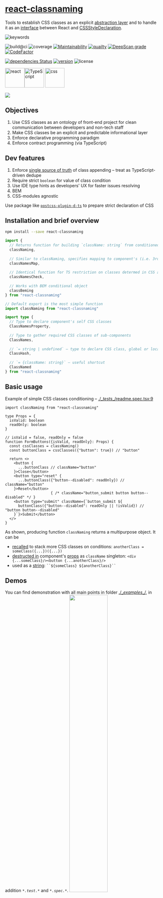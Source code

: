 # [react-classnaming](github.com/askirmas/react-classnaming)

Tools to establish CSS classes as an explicit [abstraction layer](https://en.wikipedia.org/wiki/Abstraction_layer "a way of hiding the working details of a subsystem, allowing the separation of concerns to facilitate interoperability") and to handle it as an [interface](https://en.wikipedia.org/wiki/Interface_(computing) "a shared boundary across which two or more separate components of a computer system exchange information") between React and [CSSStyleDeclaration](https://developer.mozilla.org/en-US/docs/Web/API/CSSStyleDeclaration "exposes style information and various style-related methods and properties"). 

![keywords](https://img.shields.io/github/package-json/keywords/askirmas/react-classnaming) 

![build@ci](https://github.com/askirmas/react-classnaming/workflows/build/badge.svg?branch=main) ![coverage](https://img.shields.io/codecov/c/github/askirmas/react-classnaming) [![Maintainability](https://api.codeclimate.com/v1/badges/6d424425b4bd07a77a43/maintainability)](https://codeclimate.com/github/askirmas/react-classnaming/issues) [![quailty](https://img.shields.io/scrutinizer/quality/g/askirmas/react-classnaming/main)](https://scrutinizer-ci.com/g/askirmas/react-classnaming/) [![DeepScan grade](https://deepscan.io/api/teams/13158/projects/16163/branches/340904/badge/grade.svg)](https://deepscan.io/dashboard#view=project&tid=13158&pid=16163&bid=340904) [![CodeFactor](https://www.codefactor.io/repository/github/askirmas/react-classnaming/badge)](https://www.codefactor.io/repository/github/askirmas/react-classnaming)

[![dependencies Status](https://status.david-dm.org/gh/askirmas/react-classnaming.svg)](https://david-dm.org/askirmas/react-classnaming) [![version](https://img.shields.io/npm/v/react-classnaming)](https://www.npmjs.com/package/react-classnaming) ![license](https://img.shields.io/npm/l/react-classnaming)

<img src="https://upload.wikimedia.org/wikipedia/commons/a/a7/React-icon.svg" alt="react" height="64px" /><img src="https://raw.githubusercontent.com/microsoft/TypeScript-Website/f407e1ae19e5e990d9901ac8064a32a8cc60edf0/packages/typescriptlang-org/static/branding/ts-logo-128.svg" alt="TypeScript" height="64px" />     <img src="https://upload.wikimedia.org/wikipedia/commons/d/d5/CSS3_logo_and_wordmark.svg" alt="css" height="64px;" />

![](./images/classbeming.gif)

## Objectives

1. Use CSS classes as an ontology of front-end project for clean communication between developers and non-tech staff
2. Make CSS classes be an explicit and predictable informational layer
3. Enforce declarative programming paradigm
4. Enforce contract programming (via TypeScript)

## Dev features

1. Enforce <u>single source of truth</u> of class appending – treat as TypeScript-driven dedupe
2. Require strict `boolean` for value of class condition
3. Use IDE type hints as developers' UX for faster issues resolving
4. BEM
5. CSS-modules agnostic

Use package like [`postcss-plugin-d-ts`](https://www.npmjs.com/package/postcss-plugin-d-ts) to prepare strict declaration of CSS 

## Installation and brief overview

```bash
npm install --save react-classnaming
```

```typescript
import {
  // Returns function for building `className: string` from conditioned CSS classes with "context" (if was provided) from `props` for using only declared CSS classes
  classNaming, 
  
  // Similar to classNaming, specifies mapping to component's (i.e. 3rd-party) `className`-related props
  classNamesMap,
  
  // Identical function for TS restriction on classes determed in CSS and not used in component
  classNamesCheck,
  
  // Works with BEM conditional object
  classBeming
} from "react-classnaming"

// Default export is the most simple function
import classNaming from "react-classnaming"

import type {
  // Type to declare component's self CSS classes
  ClassNamesProperty, 
    
  // Type to gather required CSS classes of sub-components
  ClassNames, 
    
  // `= string | undefined` – type to declare CSS class, global or local
  ClassHash, 
    
  // `= {className: string}` – useful shortcut
  ClassNamed 
} from "react-classnaming"
```

## Basic usage

Example of simple CSS classes conditioning – [./\__tests__/readme.spec.tsx:9](./__tests__/readme.spec.tsx#L9-L31)

```tsx
import classNaming from "react-classnaming"

type Props = {
  isValid: boolean
  readOnly: boolean
}

// isValid = false, readOnly = false
function FormButtons({isValid, readOnly}: Props) {
  const cssClasses = classNaming()
  const buttonClass = cssClasses({"button": true}) // "button"

  return <>
    <button {
      ...buttonClass // className="button" 
    }>Close</button>
    <button type="reset" {
      ...buttonClass({"button--disabled": readOnly}) // className="button"
    }>Reset</button> 
                     { /* className="button_submit button button--disabled" */ }
    <button type="submit" className={`button_submit ${
      buttonClass({"button--disabled": readOnly || !isValid}) // "button button--disabled"
    }`}>Submit</button> 
  </>
}  
```

As shown, producing function `classNaming` returns a multipurpose object. It can be

- <u>recalled</u> to stack more CSS classes on conditions: `anotherClass = someClass({...})({...})`
- <u>destructed in</u> component's <u>props</u> as `className` singleton:  `<div {...someClass}/><button {...anotherClass}/>` 
- used as a <u>string</u>:  ` ``${someClass} ${anotherClass}`` `

## Demos

You can find demonstration with all main points in folder [./\__examples__/](./__examples__/), in addition *`*.test.*`* and *`*.spec.*`*. [<img src="./images/vscode.png" width="50%"/>](./images/vscode.png) 

## Getting more

### Condition is strictly `boolean`

Conditions with falsy values may lead to hardly caught bugs due to not obvious behavior for humans. In addition, as a possible `true` shortcut, the value can be not empty string as `class-hash` from CSS-module, and <u>`undefined`</u> for global CSS-class or modules simulation. Thus, to not keep in mind that `undefined` appears to be a truthy condition, it is prohibited on TypeScript level to mix in value type `boolean` with `ClassHash = string | undefined` and not allowed to use any other types like 0, null. [./\__tests__/readme.spec.tsx:43](./__tests__/readme.spec.tsx#L43-L49)

![](./images/classnaming_strict_condition.gif)

### Single source of truth

There can be only ONE condition for each class in call pipe. Already conditioned classes are propagated to next call type notation so you can see currently stacked with according *modality*: `true`, `false` or `boolean`. [./\__tests__/readme.spec.tsx:55](./__tests__/readme.spec.tsx#L55-L63)

![classnaming_single_truth](./images/classnaming_single_truth.gif)

### Declare own component's CSS classes

Only declared CSS classes will be allowed as keys with IDE hint on possibilities – [./\__tests__/readme.spec.tsx:71](./__tests__/readme.spec.tsx#L71-L102)

```diff
+ import type { ClassHash, ClassNamesProperty } from "react-classnaming"

+ type MyClassNames = ClassNamesProperty<{
+   button: ClassHash
+   button_submit: ClassHash
+   "button--disabled": ClassHash
+ }>

- const cssClasses = classNaming()
+ const cssClasses = classNaming<MyClassNames>()
```

![classnaming_declared](./images/classnaming_declared.gif)

### BEM

It is possible to use BEM as condition query. With explicitly declared CSS classes (i.e. via [`postcss-plugin-d-ts`](https://www.npmjs.com/package/postcss-plugin-d-ts))  TS and IDE will check and hint on available blocks, elements, modifiers and values. [./\__tests__/readme.spec.tsx:165](./__tests__/readme.spec.tsx#L165-L176)

```diff
import {
- classNaming 
+ classBeming
} from "react-classnaming"

- const cssClasses = classNaming<MyClassNames>()
+ const bemClasses = classBeming<MyClassNames>()
```

![](./images/classbeming.gif)

## Reference

### type `ClassNamed`
Shortcut  for `{className: string}`. 

### type `ClassHash`
For serving global and local CSS classes and not moduled CSS stylesheets. CSS-module will be imported as `{[cssClasses: string]: string}`, while for ordinary CSS import `require` returns just empty object `{}`. Their common notation is `{[cssClasses: string]: string | undefined} `, thus `type ClassHash = string | undefined`

### function [`classNaming`](https://github.com/askirmas/react-classnaming/projects/1)

Sets *context* for further type checks in supplying and toggling.

```typescript
classNaming()
classNaming<MyProps>()
classNaming<MyClassNames>()
classNaming({classnames: require("./some.css")})
classNaming({classnames: module_css, className})
classNaming(this.props)
```
Returns pipe-able (recallable) callback, that also can be destructed as `ClassNamed` or stringifyed

```tsx
const cssClasses = classNaming(...)
const btnClass = cssClasses({ button })

return                               
  <div {...btnClass } />
  <div data-block={`${btnClass}`} />
  <Component {...{
    ...btnClass(...)(...)(...)}
  }/>
```

On TS-level checks that Component's propagated `className` and certain CSS-class are conditioned once

```typescript
const conditionForClass1: boolean = false
const containerClass = classes(true, {class1: conditionForClass1})

const withClass1Twice = containerClass({
  class2: true,
  //@ts-expect-error – TS tracks that in chain there's only 1 place for class to be conditionally included 
  class1: otherCondiition
})

const withClassNameTwice = containerClass(
  //@ts-expect-error - Same for `className` - it is already added
  true
)
```

On `const` hovering will be tooltip with already conditioned classes under this chain

### function `classBeming`

Sets context to returned function for using BEM conditioned CSS classes queries. General argument's shape is

```typescript
// .src/bem.types.ts#L84-L90
type BemInGeneral = {
  [base: string]: undefined | boolean | string
  | (false|string)[]
  | {
    [mod: string]: undefined | boolean | string
  }
}
```

Output logic: [./src/bem.core.test.ts:13](https://github.com/askirmas/react-classnaming/blob/main/src/bem.core.test.ts#L13-L35)

Featured example: [\./\__tests__/readme.spec.tsx:191](./__tests__/readme.spec.tsx#L191-L221)

---

### Setting options

Default options BEM naming:

- Modifier's and value's separator is a double hyphen `"--"`
- Element's separator is a double underscore `"__"`

It is required to change this options twice, both on JS and TS levels. 

- TS: in declaration file like [\./\__recipes\__/global.d.ts](https://github.com/askirmas/react-classnaming/blob/main/__recipes__/global.d.ts) you to add those lines:

```typescript
/// <reference types="react-classnaming" />
declare namespace ReactClassNaming {
  interface BemOptions {
    elementDelimiter: "_";
    modDelimiter: "-";
  }
}
```

And optionally in add to *tsconfig.json*:

```diff
  "compilerOptions": {
    "types": [
+     "react-classnaming"
    ]
  }
```



- JS: [./\__recipes\__/index.test.ts#L2-L7](https://github.com/askirmas/react-classnaming/blob/main/__recipes__/index.test.ts#L2-L7)

  ```typescript
  import setOptions from "react-classnaming"
  setOptions({...})
  ```

  

### function [`classNamesMap`](https://github.com/askirmas/react-classnaming/projects/5)

Function to map `classnames` to string props of some (i.e. 3rd-party) component.

```tsx
const { Root } = classnames
const mapping = classNamesMap(classnames)

<ThirdPartyComponent {...mapping({} as typeof ThirdPartyComponent, {
  ContainerClassName: { Root, "Theme--dark": true },
  Checked___true: classes({ "Item--active": true }),
  Checked___false: {}
})} />
```

For hint will be used such props of target component that can be assigned to `string`. After calling `mapping` function and setting other properties, usual TypeScript will check for presence of target's required properties and other ordinary for TS things.

![](./images/classnames_map.gif)

### type [`ClassNamesProperty`](https://github.com/askirmas/react-classnaming/projects/3)

Declaration of self Component's `classnames`

```typescript
  type MyClasses = ClassNamesProperty<{
    class1: ClassHash
    class2: ClassHash
  }>
```
Can be restricted to use classes only from CSS module. *Note* Currently no IDE's tooltip for hints

```typescript
  type MyProps = ClassNamesProperty<
    typeof some_module_css,
    //@ts-expect-error
    {class1: ClassHash, class2: ClassHash, unknownClass: ClassHash}
  >
```

### type [`ClassNames`](https://github.com/askirmas/react-classnaming/projects/2)

Collects/gathers required `classnames` from used sub-Components

```typescript
type MyProps = ClassNames<true> // === ClassNamed === {className: string}
type MyProps = ClassNames<Props> // {classnames: Props["classnames"]}
type MyProps = ClassNames<typeof Component>
type MyProps = ClassNames<true, Props, typeof ClassComponent, typeof FunctionalComponent>
```

```tsx
type Props = ClassNames<true, Sub1Props, typeof Sub2>
  
function Component({className, classnames, "classnames": {Sub1Class}}: Props) {
  const classes = classNaming({classnames, className})
  
  return <div>
    <Sub1 {...classes(true, {Sub1Class})} classnames={classnames}/>
    <Sub2 {...{
        ...classes({Sub2Class: true}),
		classnames
    }}/>
  </div>
}
```

### type `ClassNamesFrom`

Obtain `classnames`-object from `props` of functional component, class component or props type

```typescript
ClassNamesFrom<ComponentProps>;
ClassNamesFrom<typeof Component>;
```

### function [`classNamesCheck`](https://github.com/askirmas/react-classnaming/projects/4)

Identical function or returning constant `EMPTY_OBJECT` for keys check of not used classes in components tree 

```tsx
import css from "./page.scss"
import App from "./App.tsx"

ReactDOM.render(<App classnames={classNamesCheck(...)} />
```
- Dummies shape
```tsx
<Component classnames={classNamesCheck()} />;
```
- Checks CSS with defined (not indexed) classes keys. To produce such declaration you can use package [`postcss-plugin-d-ts`](https://www.npmjs.com/package/postcss-plugin-d-ts).
```tsx
import type { ClassNamesFrom } from "react-classnaming/types";
import css_module from "./some.css"; // With class `.never-used {...}`

<Component classnames={classNamesCheck(
  css_module, 
  //@ts-expect-error Property 'never-used' is missing
  {} as ClassNamesFrom<typeof Component>
)} />;
```

## Misc 

### Restructuring

#### Using CSS-modules or simulation

It is possible to use CSS modules or simulation without "context" by supplying class-hash value with variable [./\__tests__/readme.spec.tsx:114](./__tests__/readme.spec.tsx#L114-L153)

```diff
// CSS-module, assuming "button" will be replaced with "BTN"
+ import css_module from "./button.module.css"
+ const { button } = css_module
// Module simulation
+ type CssModuleSimulation = { button_submit: ClassHash }
+ const { button_submit } = {} as CssModuleSimulation
  
  type MyClassNames = ClassNamesProperty<
+   typeof css_module &
+   CssModuleSimulation & 
    {
-     button: ClassHash
-     button_submit: ClassHash
      "button--disabled": ClassHash
    }
 >

- const buttonClass = cssClasses({ button: true })
+ const buttonClass = cssClasses({ button })

  <button type="submit" {...buttonClass({
-    "button_submit": true, 
+    button_submit,
    "button--disabled": readOnly || !isValid
  })}>Submit</button>  
```

### Versus [`classnames`](https://github.com/JedWatson/classnames#readme) package

See [src/versus-classnames.test.ts](./src/versus-classnames.test.ts)

//TODO Copy here the most significant TS errors

#### No css-modules, just simulation

```tsx
import classnames from "classnames"
<div className={classnames("class1", "class2")} />
<div id={classnames("class1", "class2")} />

// VERSUS

import css from "./some.css"
import classNaming, {classNamesCheck} from "react-classnaming"
import type {ClassNames} from "react-classnaming"

const { class1,
  //@ts-expect-error
  whatever
} = classNamesCheck<...>(css)

const props: ClassNames<"class2"> = {"classnames": css}

const {class2} = props.classnames

<div {...classNaming({class1, class2})} />
<div id={`${classNaming({class1, class2})}`} />
```

#### CSS module

```tsx
import module_css from "./some.module.css" // {"class1": "hash1", "class2": "hash2"}

import classnames_bind from "classnames/bind"
const cx = classnames_bind.bind(module_css)
// No error on redundant CSS-class
<div className={cx("class1", {"class3": true})} />

// VERSUS

import classNaming from "react-classnaming"
const clases = classNaming({classnames: module_css})
//@ts-expect-error Argument of type '"class3"' is not assignable to parameter
<div {...clases({class1: true, class3: true})} />
```
